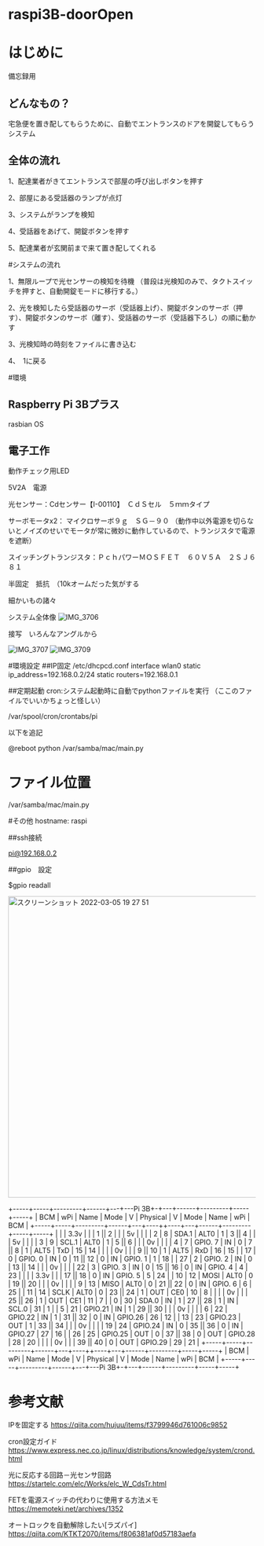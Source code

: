 # raspi3B-doorOpen

# はじめに
備忘録用

## どんなもの？

宅急便を置き配してもらうために、自動でエントランスのドアを開錠してもらうシステム

## 全体の流れ

1、配達業者がきてエントランスで部屋の呼び出しボタンを押す

2、部屋にある受話器のランプが点灯

3、システムがランプを検知

4、受話器をあげて、開錠ボタンを押す

5、配達業者が玄関前まで来て置き配してくれる

#システムの流れ

1、無限ループで光センサーの検知を待機
（普段は光検知のみで、タクトスイッチを押すと、自動開錠モードに移行する。）

2、光を検知したら受話器のサーボ（受話器上げ）、開錠ボタンのサーボ（押す）、開錠ボタンのサーボ（離す）、受話器のサーボ（受話器下ろし）の順に動かす

3、光検知時の時刻をファイルに書き込む

4、　1に戻る

#環境
## Raspberry Pi 3Bプラス　
rasbian OS

## 電子工作
動作チェック用LED

5V2A　電源

光センサー：Cdセンサー【I-00110】　ＣｄＳセル　５ｍｍタイプ

サーボモータx2： マイクロサーボ９ｇ　ＳＧ－９０
（動作中以外電源を切らないとノイズのせいでモータが常に微妙に動作しているので、トランジスタで電源を遮断）

スイッチングトランジスタ：ＰｃｈパワーＭＯＳＦＥＴ　６０Ｖ５Ａ　２ＳＪ６８１

半固定　抵抗　（10kオームだった気がする

細かいもの諸々

システム全体像
![IMG_3706](https://user-images.githubusercontent.com/6120427/156879679-da268966-5f8a-47c9-a15a-58eaf0c3ce3a.jpeg)


接写　いろんなアングルから

![IMG_3707](https://user-images.githubusercontent.com/6120427/156879683-bb73f3b1-6f03-4312-aa8c-733be9bbc29c.jpeg)
![IMG_3709](https://user-images.githubusercontent.com/6120427/156879688-0102baad-dccd-45f4-9de5-54c531dc4c36.jpeg)

#環境設定
##IP固定
/etc/dhcpcd.conf
interface wlan0
static ip_address=192.168.0.2/24
static routers=192.168.0.1

##定期起動
cron:システム起動時に自動でpythonファイルを実行
（ここのファイルでいいかちょっと怪しい）

/var/spool/cron/crontabs/pi

以下を追記

@reboot python /var/samba/mac/main.py

# ファイル位置
/var/samba/mac/main.py

#その他
hostname: raspi

##ssh接続

pi@192.168.0.2

##gpio　設定

$gpio readall

<img width="614" alt="スクリーンショット 2022-03-05 19 27 51" src="https://user-images.githubusercontent.com/6120427/156879336-46abe367-89d6-4993-b3b8-4e46c8bf1edf.png">

 +-----+-----+---------+------+---+---Pi 3B+-+---+------+---------+-----+-----+
 | BCM | wPi |   Name  | Mode | V | Physical | V | Mode | Name    | wPi | BCM |
 +-----+-----+---------+------+---+----++----+---+------+---------+-----+-----+
 |     |     |    3.3v |      |   |  1 || 2  |   |      | 5v      |     |     |
 |   2 |   8 |   SDA.1 | ALT0 | 1 |  3 || 4  |   |      | 5v      |     |     |
 |   3 |   9 |   SCL.1 | ALT0 | 1 |  5 || 6  |   |      | 0v      |     |     |
 |   4 |   7 | GPIO. 7 |   IN | 0 |  7 || 8  | 1 | ALT5 | TxD     | 15  | 14  |
 |     |     |      0v |      |   |  9 || 10 | 1 | ALT5 | RxD     | 16  | 15  |
 |  17 |   0 | GPIO. 0 |   IN | 0 | 11 || 12 | 0 | IN   | GPIO. 1 | 1   | 18  |
 |  27 |   2 | GPIO. 2 |   IN | 0 | 13 || 14 |   |      | 0v      |     |     |
 |  22 |   3 | GPIO. 3 |   IN | 0 | 15 || 16 | 0 | IN   | GPIO. 4 | 4   | 23  |
 |     |     |    3.3v |      |   | 17 || 18 | 0 | IN   | GPIO. 5 | 5   | 24  |
 |  10 |  12 |    MOSI | ALT0 | 0 | 19 || 20 |   |      | 0v      |     |     |
 |   9 |  13 |    MISO | ALT0 | 0 | 21 || 22 | 0 | IN   | GPIO. 6 | 6   | 25  |
 |  11 |  14 |    SCLK | ALT0 | 0 | 23 || 24 | 1 | OUT  | CE0     | 10  | 8   |
 |     |     |      0v |      |   | 25 || 26 | 1 | OUT  | CE1     | 11  | 7   |
 |   0 |  30 |   SDA.0 |   IN | 1 | 27 || 28 | 1 | IN   | SCL.0   | 31  | 1   |
 |   5 |  21 | GPIO.21 |   IN | 1 | 29 || 30 |   |      | 0v      |     |     |
 |   6 |  22 | GPIO.22 |   IN | 1 | 31 || 32 | 0 | IN   | GPIO.26 | 26  | 12  |
 |  13 |  23 | GPIO.23 |  OUT | 1 | 33 || 34 |   |      | 0v      |     |     |
 |  19 |  24 | GPIO.24 |   IN | 0 | 35 || 36 | 0 | IN   | GPIO.27 | 27  | 16  |
 |  26 |  25 | GPIO.25 |  OUT | 0 | 37 || 38 | 0 | OUT  | GPIO.28 | 28  | 20  |
 |     |     |      0v |      |   | 39 || 40 | 0 | OUT  | GPIO.29 | 29  | 21  |
 +-----+-----+---------+------+---+----++----+---+------+---------+-----+-----+
 | BCM | wPi |   Name  | Mode | V | Physical | V | Mode | Name    | wPi | BCM |
 +-----+-----+---------+------+---+---Pi 3B+-+---+------+---------+-----+-----+


# 参考文献
IPを固定する
https://qiita.com/hujuu/items/f3799946d761006c9852

cron設定ガイド
https://www.express.nec.co.jp/linux/distributions/knowledge/system/crond.html

光に反応する回路－光センサ回路
https://startelc.com/elc/Works/elc_W_CdsTr.html

FETを電源スイッチの代わりに使用する方法メモ
https://memoteki.net/archives/1352

オートロックを自動解除したい[ラズパイ]
https://qiita.com/KTKT2070/items/f806381af0d57183aefa
